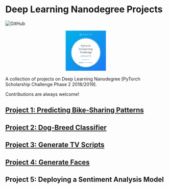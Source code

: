 # Deep Learning Nanodegree Projects

![GitHub](https://img.shields.io/github/license/mashape/apistatus.svg)

<p align="center">
  <img src="./images/pytorch_scholarship.png" width="25%">
</p>

A collection of projects on Deep Learning Nanodegree [PyTorch Scholarship Challenge Phase 2 2018/2019].

Contributions are always welcome!

## [Project 1: Predicting Bike-Sharing Patterns](https://github.com/agungsantoso/deep-learning-nanodegree-projects/tree/master/p1)

## [Project 2: Dog-Breed Classifier](https://github.com/agungsantoso/deep-learning-nanodegree-projects/tree/master/p2)

## [Project 3: Generate TV Scripts](https://github.com/agungsantoso/deep-learning-nanodegree-projects/tree/master/p3)

## [Project 4: Generate Faces](https://github.com/agungsantoso/deep-learning-nanodegree-projects/tree/master/p4)

## Project 5: Deploying a Sentiment Analysis Model